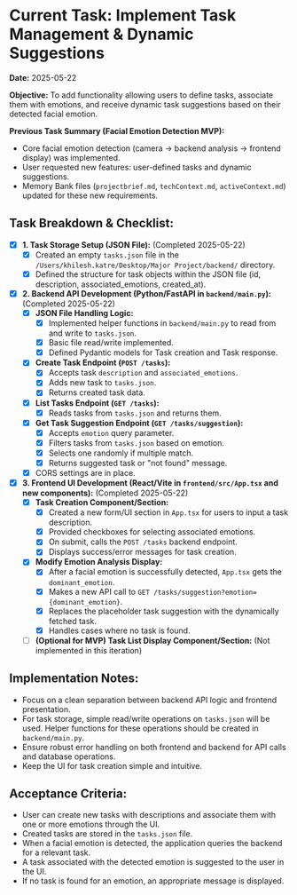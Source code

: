 # Current Task: Implement Task Management & Dynamic Suggestions

 **Date:** 2025-05-22

 **Objective:** To add functionality allowing users to define tasks, associate them with emotions, and receive dynamic task suggestions based on their detected facial emotion.

 **Previous Task Summary (Facial Emotion Detection MVP):** 
* Core facial emotion detection (camera -> backend analysis -> frontend display) was implemented.
* User requested new features: user-defined tasks and dynamic suggestions.
* Memory Bank files (`projectbrief.md`,  `techContext.md`,  `activeContext.md`) updated for these new requirements.

## Task Breakdown & Checklist:

* [x] **1. Task Storage Setup (JSON File):** (Completed 2025-05-22)
    - [x] Created an empty `tasks.json` file in the `/Users/khilesh.katre/Desktop/Major Project/backend/` directory.
    - [x] Defined the structure for task objects within the JSON file (id, description, associated_emotions, created_at).

* [x] **2. Backend API Development (Python/FastAPI in `backend/main.py`):** (Completed 2025-05-22)
    - [x] **JSON File Handling Logic:** 
        - [x] Implemented helper functions in `backend/main.py` to read from and write to `tasks.json`.
        - [x] Basic file read/write implemented.
        - [x] Defined Pydantic models for Task creation and Task response.
    - [x] **Create Task Endpoint (`POST /tasks`):** 
        - [x] Accepts task `description` and `associated_emotions`.
        - [x] Adds new task to `tasks.json`.
        - [x] Returns created task data.
    - [x] **List Tasks Endpoint (`GET /tasks`):** 
        - [x] Reads tasks from `tasks.json` and returns them.
    - [x] **Get Task Suggestion Endpoint (`GET /tasks/suggestion`):** 
        - [x] Accepts `emotion` query parameter.
        - [x] Filters tasks from `tasks.json` based on emotion.
        - [x] Selects one randomly if multiple match.
        - [x] Returns suggested task or "not found" message.
    - [x] CORS settings are in place.

* [x] **3. Frontend UI Development (React/Vite in `frontend/src/App.tsx` and new components):** (Completed 2025-05-22)
    - [x] **Task Creation Component/Section:** 
        - [x] Created a new form/UI section in `App.tsx` for users to input a task description.
        - [x] Provided checkboxes for selecting associated emotions.
        - [x] On submit, calls the `POST /tasks` backend endpoint.
        - [x] Displays success/error messages for task creation.
    - [x] **Modify Emotion Analysis Display:** 
        - [x] After a facial emotion is successfully detected, `App.tsx` gets the `dominant_emotion`.
        - [x] Makes a new API call to `GET /tasks/suggestion?emotion={dominant_emotion}`.
        - [x] Replaces the placeholder task suggestion with the dynamically fetched task.
        - [x] Handles cases where no task is found.
    - [ ] **(Optional for MVP) Task List Display Component/Section:** (Not implemented in this iteration)

## Implementation Notes:

* Focus on a clean separation between backend API logic and frontend presentation.
* For task storage, simple read/write operations on `tasks.json` will be used. Helper functions for these operations should be created in `backend/main.py`.
* Ensure robust error handling on both frontend and backend for API calls and database operations.
* Keep the UI for task creation simple and intuitive.

## Acceptance Criteria:

* User can create new tasks with descriptions and associate them with one or more emotions through the UI.
* Created tasks are stored in the `tasks.json` file.
* When a facial emotion is detected, the application queries the backend for a relevant task.
* A task associated with the detected emotion is suggested to the user in the UI.
* If no task is found for an emotion, an appropriate message is displayed.
